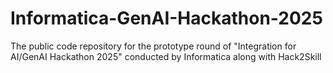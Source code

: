 # Informatica-GenAI-Hackathon-2025
The public code repository for the prototype round of "Integration for AI/GenAI Hackathon 2025" conducted by Informatica along with Hack2Skill
